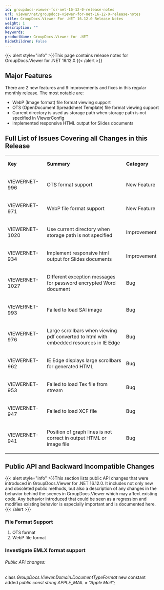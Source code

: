 ```yaml
---
id: groupdocs-viewer-for-net-16-12-0-release-notes
url: viewer/net/groupdocs-viewer-for-net-16-12-0-release-notes
title: GroupDocs.Viewer For .NET 16.12.0 Release Notes
weight: 1
description: ""
keywords: 
productName: GroupDocs.Viewer for .NET
hideChildren: False
---
```

{{< alert style="info" >}}This page contains release notes for GroupDocs.Viewer for .NET 16.12.0.{{< /alert >}}

## Major Features

There are 2 new features and 9 improvements and fixes in this regular monthly release. The most notable are:

*   WebP (Image format) file format viewing support
*   OTS (OpenDocument Spreadsheet Template) file format viewing support
*   Current directory is used as storage path when storage path is not specified in ViewerConfig
*   Implemented responsive HTML output for Slides documents

## Full List of Issues Covering all Changes in this Release

<table class="confluenceTable"><tbody><tr><td class="confluenceTd"><p><strong>Key</strong></p></td><td class="confluenceTd"><p><strong>Summary</strong></p></td><td class="confluenceTd"><p><strong>Category</strong></p></td></tr><tr><td class="confluenceTd"><p>VIEWERNET-996</p></td><td class="confluenceTd"><p>OTS format support</p></td><td class="confluenceTd"><p>New Feature</p></td></tr><tr><td class="confluenceTd"><p>VIEWERNET-971</p></td><td class="confluenceTd"><p>WebP file format support</p></td><td class="confluenceTd"><p>New Feature</p></td></tr><tr><td class="confluenceTd"><p>VIEWERNET-1020</p></td><td class="confluenceTd"><p>Use current directory when storage path is not specified</p></td><td class="confluenceTd"><p>Improvement</p></td></tr><tr><td class="confluenceTd"><p>VIEWERNET-934</p></td><td class="confluenceTd"><p>Implement responsive html output for Slides documents</p></td><td class="confluenceTd"><p>Improvement</p></td></tr><tr><td class="confluenceTd"><p>VIEWERNET-1027</p></td><td class="confluenceTd"><p>Different exception messages for password encrypted Word document</p></td><td class="confluenceTd"><p>Bug</p></td></tr><tr><td class="confluenceTd"><p>VIEWERNET-993</p></td><td class="confluenceTd"><p>Failed to load SAI image</p></td><td class="confluenceTd"><p>Bug</p></td></tr><tr><td class="confluenceTd"><p>VIEWERNET-976</p></td><td class="confluenceTd"><p>Large scrollbars when viewing pdf converted to html with embedded resources in IE Edge</p></td><td class="confluenceTd"><p>Bug</p></td></tr><tr><td class="confluenceTd"><p>VIEWERNET-962</p></td><td class="confluenceTd"><p>IE Edge displays large scrollbars for generated HTML</p></td><td class="confluenceTd"><p>Bug</p></td></tr><tr><td class="confluenceTd"><p>VIEWERNET-953</p></td><td class="confluenceTd"><p>Failed to load Tex file from stream</p></td><td class="confluenceTd"><p>Bug</p></td></tr><tr><td class="confluenceTd"><p>VIEWERNET-947</p></td><td class="confluenceTd"><p>Failed to load XCF file</p></td><td class="confluenceTd"><p>Bug</p></td></tr><tr><td class="confluenceTd"><p>VIEWERNET-941</p></td><td class="confluenceTd"><p>Position of graph lines is not correct in output HTML or image file</p></td><td class="confluenceTd"><p>Bug</p></td></tr></tbody></table>

## Public API and Backward Incompatible Changes

{{< alert style="info" >}}This section lists public API changes that were introduced in GroupDocs.Viewer for .NET 16.12.0. It includes not only new and obsoleted public methods, but also a description of any changes in the behavior behind the scenes in GroupDocs.Viewer which may affect existing code. Any behavior introduced that could be seen as a regression and modifies existing behavior is especially important and is documented here.{{< /alert >}}

### File Format Support

1.  OTS format
2.  WebP file format

### Investigate EMLX format support

###### Public API changes:

class *GroupDocs.Viewer.Domain.DocumentTypeFormat* new constant added *public const string APPLE\_MAIL = "Apple Mail";*

